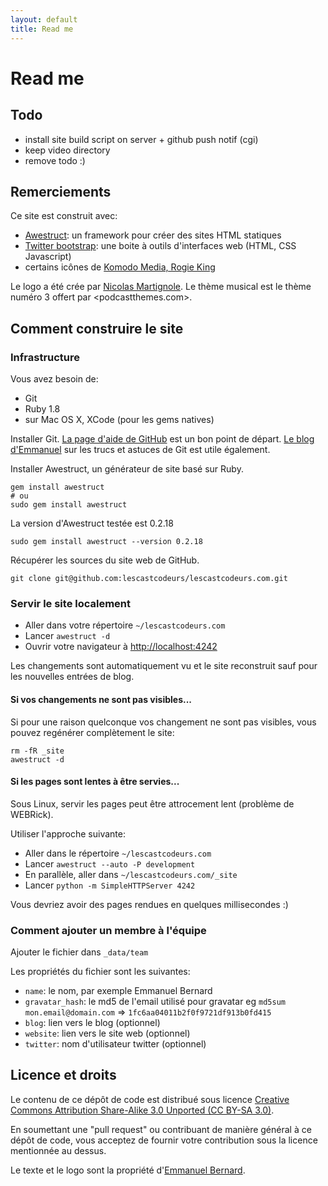 ```yaml
---
layout: default
title: Read me
---
```

# Read me

## Todo

- install site build script on server + github push notif (cgi)
- keep video directory
- remove todo :)

## Remerciements

Ce site est construit avec:

- [Awestruct][Awestruct]: un framework pour créer des sites HTML statiques
- [Twitter bootstrap][Twitter bootstrap]: une boite à outils d'interfaces web (HTML, CSS Javascript)
- certains icônes de [Komodo Media, Rogie King][Komodo]

Le logo a été crée par [Nicolas Martignole][touilleur]. 
Le thème musical est le thème numéro 3 offert par <podcastthemes.com>.

## Comment construire le site

### Infrastructure

Vous avez besoin de:

- Git
- Ruby 1.8
- sur Mac OS X, XCode (pour les gems natives)

Installer Git. [La page d'aide de GitHub](http://help.github.com/) est un bon
point de départ. [Le blog d'Emmanuel](http://in.relation.to/Bloggers/HibernateMovesToGitGitTipsAndTricks)
sur les trucs et astuces de Git est utile également.

Installer Awestruct, un générateur de site basé sur Ruby.

    gem install awestruct 
    # ou
    sudo gem install awestruct

La version d'Awestruct testée est 0.2.18

    sudo gem install awestruct --version 0.2.18

Récupérer les sources du site web de GitHub.

    git clone git@github.com:lescastcodeurs/lescastcodeurs.com.git

### Servir le site localement

* Aller dans votre répertoire `~/lescastcodeurs.com`
* Lancer  `awestruct -d`
* Ouvrir votre navigateur à <http://localhost:4242>

Les changements sont automatiquement vu et le site reconstruit sauf pour les nouvelles
entrées de blog.

#### Si vos changements ne sont pas visibles...

Si pour une raison quelconque vos changement ne sont pas visibles,
vous pouvez regénérer complètement le site:

    rm -fR _site
    awestruct -d

#### Si les pages sont lentes à être servies...

Sous Linux, servir les pages peut être attrocement lent
(problème de WEBRick).

Utiliser l'approche suivante:

* Aller dans le répertoire `~/lescastcodeurs.com`  
* Lancer  `awestruct --auto -P development`
* En parallèle, aller dans `~/lescastcodeurs.com/_site`
* Lancer `python -m SimpleHTTPServer 4242`

Vous devriez avoir des pages rendues en quelques millisecondes :) 

### Comment ajouter un membre à l'équipe

Ajouter le fichier dans `_data/team`

Les propriétés du fichier sont les suivantes:

- `name`: le nom, par exemple Emmanuel Bernard
- `gravatar_hash`: le md5 de l'email utilisé pour gravatar eg `md5sum mon.email@domain.com` => `1fc6aa04011b2f0f9721df913b0fd415`
- `blog`: lien vers le blog (optionnel)
- `website`: lien vers le site web (optionnel)
- `twitter`: nom d'utilisateur twitter (optionnel)


## Licence et droits

Le contenu de ce dépôt de code est distribué sous licence 
[Creative Commons Attribution Share-Alike 3.0 Unported (CC BY-SA 3.0)][cc].

En soumettant une "pull request" ou contribuant de manière général à ce dépôt de code, 
vous acceptez de fournir votre contribution sous la licence mentionnée au dessus.

Le texte et le logo sont la propriété d'[Emmanuel Bernard][emmanuel-site].

[Wattie]: http://www.flickr.com/photos/wattie/2113068944/in/photostream
[Awestruct]: http://awestruct.org/
[Twitter bootstrap]: http://twitter.github.com/bootstrap/
[Komodo]: http://www.komodomedia.com
[cc]: http://creativecommons.org/licenses/by-sa/3.0/
[emmanuel-site]: http://emmanuelbernard.com
[touilleur]: http://www.touilleur-express.fr/